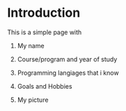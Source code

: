 # Introduction

This is a simple page with

1. My name

2. Course/program and year of study

3. Programming langiages that i know

4. Goals and Hobbies

5. My picture
